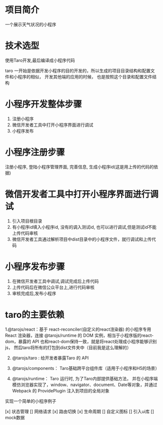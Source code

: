 
# 项目简介

一个展示天气状况的小程序

# 技术选型

使用Taro开发,最后编译成小程序代码

taro 一开始是依据开发小程序的目的开发的，所以生成的项目目录结构和配置文件和小程序的相似，
开发其他端的应用的时候， 也是按照这个目录和配置文件结构

# 小程序开发整体步骤

1. 注册小程序
2. 微信开发者工具中打开小程序界面进行调试
3. 小程序发布


# 小程序注册步骤

注册小程序, 登陆小程序管理界面, 完善信息, 生成小程序id(这是用上传的代码的依据)

# 微信开发者工具中打开小程序界面进行调试

1. 引入项目根目录
2. 有小程序id填入小程序id, 没有的调入测试id, 也可以进行调试,但是测试id不能上传代码审核
3. 微信开发者工具通过解析项目中dist目录中的小程序文件，就行调试和上传代码

# 小程序发布步骤

1. 在微信开发者工具中调试,调试完成后上传代码
2. 上传代码后在微信公众平台上,进行代码审核
3. 审核完成后,发布小程序

# taro的主要依赖

1.@tarojs/react：基于 react-reconciler(自定义的react渲染器) 的小程序专用 React 渲染器，连接 @tarojs/runtime 的 DOM 实例，相当于小程序版的react-dom，暴露的 API 也和react-dom保持一致，就是将react处理成小程序能够识别js， 然后taro将所有的打包到dist文件夹中（目前我是这么理解的）

2. @tarojs/taro : 给开发者暴露Taro 的 API

3. @tarojs/components： Taro基础跨平台组件库（适用于小程序和H5的场景）

4. @tarojs/runtime： Taro 运行时,  为了Taro内部提供基础方法， 并在小程序端模仿浏览器实现了，window、navigator、document、Date等对象，并通过 Webpack 的 ProvidePlugin 注入到项目的全局对象



实现一个简单的小程序例子

[x] 状态管理
[] 网络请求
[x] 路由切换
[x] 生命周期
[] 自定义图标
[] 引入ui库
[] mock数据
